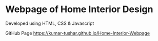 # Webpage of Home Interior Design

 
Developed using HTML, CSS & Javascript

GitHub Page https://kumar-tushar.github.io/Home-Interior-Webpage
